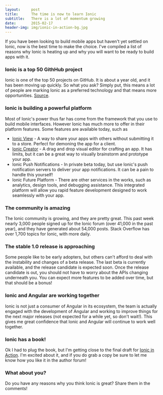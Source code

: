```yaml
---
layout:     post
title:      The time is now to learn Ionic
subtitle:   There is a lot of momentum growing
date:       2015-02-17
header-img: img/ionic-in-action-bg.jpg
---
```

If you have been looking to build mobile apps but haven't yet settled on Ionic, now is the best time to make the choice. I've compiled a list of reasons why Ionic is heating up and why you will want to be ready to build apps with it.

### Ionic is a top 50 GithHub project

Ionic is one of the top 50 projects on GitHub. It is about a year old, and it has been moving up quickly. So what you ask? Simply put, this means a lot of people are marking Ionic as a preferred technology and that means more opportunities. [Source](https://github.com/search?p=1&q=stars%3A%3E1&s=stars&type=Repositories).

### Ionic is building a powerful platform

Most of Ionic's power thus far has come from the framework that you use to build mobile interfaces. However Ionic has much more to offer in their platform features. Some features are available today, such as
* [Ionic View](https://view.ionic.io) - A way to share your apps with others without submitting it to a store. Perfect for demoning the app for a client.
* [Ionic Creator](https://creator.ionic.io) - A drag and drop visual editor for crafting an app. It has limits, but it can be a great way to visually brainstorm and prototype your app.
* Ionic Push Notifications - In private beta today, but use Ionic's push notification servers to deliver your app notifications. It can be a pain to handle this yourself!
* Ionic Future Platform - There are other services in the works, such as analytics, design tools, and debugging assistance. This integrated platform will allow you rapid feature development designed to work seamlessly with your app.

### The community is amazing

The Ionic community is growing, and they are pretty great. This past week nearly 3,000 people signed up for the Ionic forum (over 41,000 in the past year), and they have generated about 54,000 posts. Stack Overflow has over 1,700 topics for Ionic, with more daily.

### The stable 1.0 release is approaching

Some people like to be early adopters, but others can't afford to deal with the instability and changes of a beta release. The last beta is currently available, and the release candidate is expected soon. Once the release candidate is out, you should not have to worry about the APIs changing underneath you. You can expect more features to be added over time, but that should be a bonus!

### Ionic and Angular are working together

Ionic is not just a consumer of Angular in its ecosystem, the team is actually engaged with the development of Angular and working to improve things for the next major releases (not expected for a while yet, so don't wait!). This gives me great confidence that Ionic and Angular will continue to work well together.

### Ionic has a book!

Ok I had to plug the book, but I'm getting close to the final draft for [Ionic in Action](http://www.manning.com/books/ionic-in-action?a_aid=gnomeontherun). I'm excited about it, and if you do grab a copy be sure to let me know how you like it in the author forum!

### What about you?

Do you have any reasons why you think Ionic is great? Share them in the comments!

